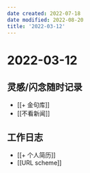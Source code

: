 ```yaml
---
date created: 2022-07-18
date modified: 2022-08-20
title: '2022-03-12'
---
```


# 2022-03-12

## 灵感/闪念随时记录

- [[+ 金句库]]
- [[不看新闻]]

## 工作日志

- [[+ 个人简历]]
- [[URL scheme]]
